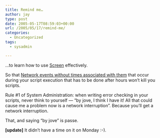 ```yaml
---
title: Remind me…
author: jay
type: post
date: 2005-05-17T08:59:03+00:00
url: /2005/05/17/remind-me/
categories:
  - Uncategorized
tags:
  - sysadmin

---
```

…to learn how to use [Screen][1] effectively.

So that [Network events without times associated with them][2] that occur during your script execution that has to be done after hours won’t kill you scripts.

Rule #1 of System Administration: when writing error checking in your scripts, never think to yourself — “by jove, I think I have it! All that could cause me a problem now is a network interruption”. Because you’ll get a network interruption.

That, and saying “by jove” is passe.

**[update]** It didn’t have a time on it on Monday :-).

 [1]: //developer.apple.com/documentation/Darwin/Reference/ManPages/man1/screen.1.html"
 [2]: //sysnews.ncsu.edu/news/42891375"